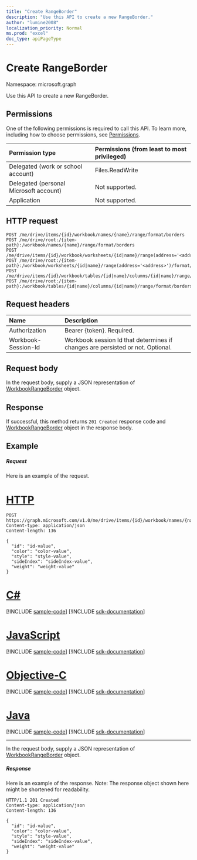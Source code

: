 ```yaml
---
title: "Create RangeBorder"
description: "Use this API to create a new RangeBorder."
author: "lumine2008"
localization_priority: Normal
ms.prod: "excel"
doc_type: apiPageType
---
```


# Create RangeBorder

Namespace: microsoft.graph

Use this API to create a new RangeBorder.
## Permissions
One of the following permissions is required to call this API. To learn more, including how to choose permissions, see [Permissions](/graph/permissions-reference).

|Permission type      | Permissions (from least to most privileged)              |
|:--------------------|:---------------------------------------------------------|
|Delegated (work or school account) | Files.ReadWrite    |
|Delegated (personal Microsoft account) | Not supported.    |
|Application | Not supported. |

## HTTP request
<!-- { "blockType": "ignored" } -->
```http
POST /me/drive/items/{id}/workbook/names/{name}/range/format/borders
POST /me/drive/root:/{item-path}:/workbook/names/{name}/range/format/borders
POST /me/drive/items/{id}/workbook/worksheets/{id|name}/range(address='<address>')/format/borders
POST /me/drive/root:/{item-path}:/workbook/worksheets/{id|name}/range(address='<address>')/format/borders
POST /me/drive/items/{id}/workbook/tables/{id|name}/columns/{id|name}/range/format/borders
POST /me/drive/root:/{item-path}:/workbook/tables/{id|name}/columns/{id|name}/range/format/borders

```
## Request headers
| Name       | Description|
|:---------------|:----------|
| Authorization  | Bearer {token}. Required. |
| Workbook-Session-Id  | Workbook session Id that determines if changes are persisted or not. Optional.|

## Request body
In the request body, supply a JSON representation of [WorkbookRangeBorder](../resources/rangeborder.md) object.

## Response

If successful, this method returns `201 Created` response code and [WorkbookRangeBorder](../resources/rangeborder.md) object in the response body.

## Example
##### Request
Here is an example of the request.

# [HTTP](#tab/http)
<!-- {
  "blockType": "request",
  "name": "create_rangeborder_from_rangeformat"
}-->
```http
POST https://graph.microsoft.com/v1.0/me/drive/items/{id}/workbook/names/{name}/range/format/borders
Content-type: application/json
Content-length: 136

{
  "id": "id-value",
  "color": "color-value",
  "style": "style-value",
  "sideIndex": "sideIndex-value",
  "weight": "weight-value"
}
```
# [C#](#tab/csharp)
[!INCLUDE [sample-code](../includes/snippets/csharp/create-rangeborder-from-rangeformat-csharp-snippets.md)]
[!INCLUDE [sdk-documentation](../includes/snippets/snippets-sdk-documentation-link.md)]

# [JavaScript](#tab/javascript)
[!INCLUDE [sample-code](../includes/snippets/javascript/create-rangeborder-from-rangeformat-javascript-snippets.md)]
[!INCLUDE [sdk-documentation](../includes/snippets/snippets-sdk-documentation-link.md)]

# [Objective-C](#tab/objc)
[!INCLUDE [sample-code](../includes/snippets/objc/create-rangeborder-from-rangeformat-objc-snippets.md)]
[!INCLUDE [sdk-documentation](../includes/snippets/snippets-sdk-documentation-link.md)]

# [Java](#tab/java)
[!INCLUDE [sample-code](../includes/snippets/java/create-rangeborder-from-rangeformat-java-snippets.md)]
[!INCLUDE [sdk-documentation](../includes/snippets/snippets-sdk-documentation-link.md)]

---

In the request body, supply a JSON representation of [WorkbookRangeBorder](../resources/rangeborder.md) object.
##### Response
Here is an example of the response. Note: The response object shown here might be shortened for readability.
<!-- {
  "blockType": "response",
  "truncated": true,
  "@odata.type": "microsoft.graph.workbookRangeBorder"
} -->
```http
HTTP/1.1 201 Created
Content-type: application/json
Content-length: 136

{
  "id": "id-value",
  "color": "color-value",
  "style": "style-value",
  "sideIndex": "sideIndex-value",
  "weight": "weight-value"
}
```

<!-- uuid: 8fcb5dbc-d5aa-4681-8e31-b001d5168d79
2015-10-25 14:57:30 UTC -->
<!-- {
  "type": "#page.annotation",
  "description": "Create RangeBorder",
  "keywords": "",
  "section": "documentation",
  "tocPath": "",
  "suppressions": [
  ]
}-->

